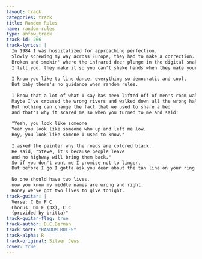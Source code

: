 ```yaml
---
layout: track
categories: track
title: Random Rules
name: random-rules
type: ahfow_track
track-id: 266
track-lyrics: |
  In 1984 I was hospitalized for approaching perfection. 
  Slowly screwing my way across Europe, they had to make a correction. 
  Broken and smokin' where the infrared deer plunge in the digital snake. 
  I tell you, they make it so you can't shake hands when they make your hands shake. 
  
  I know you like to line dance, everything so democratic and cool, 
  But baby there's no guidance when random rules. 
  
  I know that a lot of what I say has been lifted off of men's room walls. 
  Maybe I've crossed the wrong rivers and walked down all the wrong halls. 
  But nothing can change the fact that we used to share a bed 
  and that's why it scared me so when you turned to me and said: 
  
  "Yeah, you look like someone 
  Yeah you look like someone who up and left me low. 
  Boy, you look like somene I used to know." 
  
  I asked the painter why the roads are colored black. 
  He said, "Steve, it's because people leave 
  and no highway will bring them back." 
  So if you don't want me I promise not to linger, 
  But before I go I gotta ask you dear about the tan line on your ring finger. 
  
  No one should have two lives, 
  now you know my middle names are wrong and right. 
  Honey we've got two lives to give tonight.
track-guitar: |
  Verse: C Em F C
  Chorus: Dm F (3X), C C
  (provided by britta)"
track-guitar-flag: true
track-author: D.C.Berman
track-sort: "RANDOM RULES"
track-alpha: R
track-original: Silver Jews
cover: true
---
```


